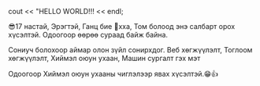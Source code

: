 cout << "HELLO WORLD!!! << endl;

😎17 настай, Эрэгтэй, Ганц бие 🤣хха, Том болоод энэ салбарт орох хүсэлтэй.
Одоогоор өөрөө сураад байж байна.

Сониуч болохоор аймар олон зүйл сонирхдог.
    Веб хөгжүүлэлт, Тоглоом хөгжүүлэлт, Хиймэл оюун ухаан, Машин сургалт гэх мэт
   
Одоогоор Хиймэл оюун ухааны чиглэлээр явах хүсэлтэй.😁👍
